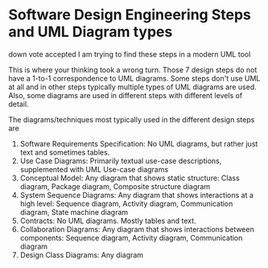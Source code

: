 Software Design Engineering Steps and UML Diagram types
=======================================================


down vote
accepted
I am trying to find these steps in a modern UML tool

This is where your thinking took a wrong turn. Those 7 design steps do not have a 1-to-1 correspondence to UML diagrams. Some steps don't use UML at all and in other steps typically multiple types of UML diagrams are used. Also, some diagrams are used in different steps with different levels of detail.

The diagrams/techniques most typically used in the different design steps are

1. Software Requirements Specification: No UML diagrams, but rather just text and sometimes tables.
2. Use Case Diagrams: Primarily textual use-case descriptions, supplemented with UML Use-case diagrams
3. Conceptual Model: Any diagram that shows static structure: Class diagram, Package diagram, Composite structure diagram
4. System Sequence Diagrams: Any diagram that shows interactions at a high level: Sequence diagram, Activity diagram, Communication diagram, State machine diagram
5. Contracts: No UML diagrams. Mostly tables and text.
6. Collaboration Diagrams: Any diagram that shows interactions between components: Sequence diagram, Activity diagram, Communication diagram
7. Design Class Diagrams: Any diagram